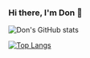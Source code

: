 ### Hi there, I'm Don 👾

<!--
**townofdon/townofdon** is a ✨ _special_ ✨ repository because its `README.md` (this file) appears on your GitHub profile.

Here are some ideas to get you started:

- 🔭 I’m currently working on ...
- 🌱 I’m currently learning ...
- 👯 I’m looking to collaborate on ...
- 🤔 I’m looking for help with ...
- 💬 Ask me about ...
- 📫 How to reach me: ...
- 😄 Pronouns: ...
- ⚡ Fun fact: ...
-->




![Don's GitHub stats](https://github-readme-stats.vercel.app/api?username=townofdon&show_icons=true&theme=onedark)

[![Top Langs](https://github-readme-stats.vercel.app/api/top-langs/?username=townofdon&theme=onedark&layout=compact)](https://github.com/anuraghazra/github-readme-stats)
